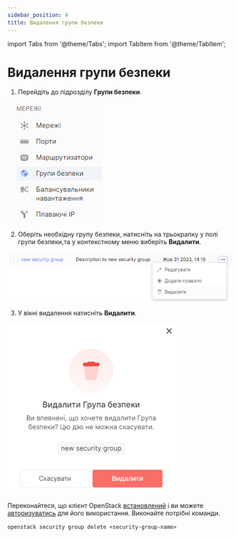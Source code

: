 ```yaml
---
sidebar_position: 4
title: Видалення групи безпеки
---
```


import Tabs from '@theme/Tabs';
import TabItem from '@theme/TabItem';

# Видалення групи безпеки

<Tabs>
<TabItem value="personal-area" label="Personal Area" default>

1. Перейдіть до підрозділу **Групи безпеки**.

![](../../img/security-group/17.png)

2. Оберіть необхідну групу безпеки, натисніть на трьокрапку у полі групи безпеки,та у контекстному меню виберіть **Видалити**.

![](../../img/security-group/13.png)

3. У вікні видалення натисніть **Видалити**.

![](../../img/security-group/14.png)

</TabItem>
<TabItem value="openstack" label="Openstack CLI">

Переконайтеся, що клієнт OpenStack [встановлений](#) і ви можете [авторизуватись](#) для його використання.
Виконайте потрібні команди.    

```
openstack security group delete <security-group-name>
```

</TabItem>
</Tabs>